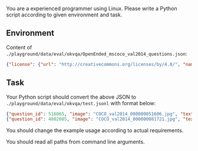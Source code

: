 You are a experienced programmer using Linux. Please write a Python script according to given environment and task.

## Environment

Content of `./playground/data/eval/okvqa/OpenEnded_mscoco_val2014_questions.json`:

```json
{"license": {"url": "http://creativecommons.org/licenses/by/4.0/", "name": "Creative Commons Attribution 4.0 International License"}, "data_subtype": "train2014", "task_type": "Open-Ended", "questions": [{"image_id": 51606, "question": "What is the hairstyle of the blond called?", "question_id": 516065}, {"image_id": 81721, "question": "How old do you have to be in canada to do this?", "question_id": 817215}, {"image_id": 480208, "question": "Can you guess the place where the man is playing?", "question_id": 4802085}]}
```

## Task

Your Python script should convert the above JSON to `./playground/data/eval/okvqa/test.jsonl` with format below:

```json
{"question_id": 516065, "image": "COCO_val2014_000000051606.jpg", "text": "What is the hairstyle of the blond called?"}
{"question_id": 4802085, "image": "COCO_val2014_000000081721.jpg", "text": "How old do you have to be in canada to do this?"}
```

You should change the example usage according to actual requirements.

You should read all paths from command line arguments. 
